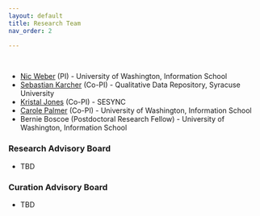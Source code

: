 ```yaml
---
layout: default
title: Research Team
nav_order: 2

---
```


<br>
<p>


- [Nic Weber](https://nicweber.info/) (PI) - University of Washington, Information School       
- [Sebastian Karcher](https://www.sebastiankarcher.com/) (Co-PI) - Qualitative Data Repository, Syracuse University       
- [Kristal Jones](https://www.sesync.org/users/kjones) (Co-PI) - SESYNC
- [Carole Palmer](http://faculty.washington.edu/clpalmer/index.html) (Co-PI) - University of Washington, Information School       
- Bernie Boscoe (Postdoctoral Research Fellow) - University of Washington, Information School         

### Research Advisory Board
- TBD

### Curation Advisory Board
- TBD  
